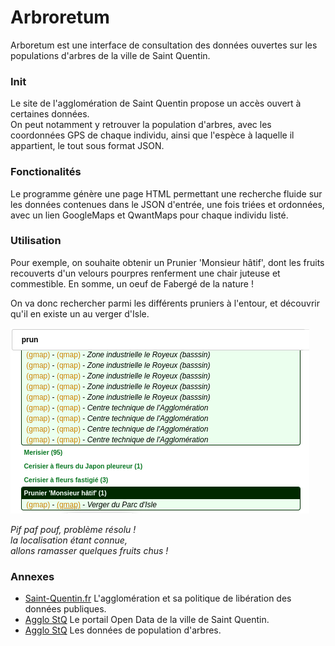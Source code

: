 # Arbroretum

Arboretum est une interface de consultation des données ouvertes sur les populations d'arbres de la ville de Saint Quentin.

### Init
Le site de l'agglomération de Saint Quentin propose un accès ouvert à certaines données.  
On peut notamment y retrouver la population d'arbres, avec les coordonnées GPS de chaque individu, ainsi que l'espèce à laquelle il appartient, le tout sous format JSON.


### Fonctionalités
Le programme génère une page HTML permettant une recherche fluide sur les données contenues dans le JSON d'entrée, une fois triées et ordonnées, avec un lien GoogleMaps et QwantMaps pour chaque individu listé.


### Utilisation
Pour exemple, on souhaite obtenir un Prunier 'Monsieur hâtif', dont les fruits recouverts d'un velours pourpres renferment une chair juteuse et commestible. En somme, un oeuf de Fabergé de la nature !

On va donc rechercher parmi les différents pruniers à l'entour, et découvrir qu'il en existe un au verger d'Isle.

![Exemple de recherche](https://raw.githubusercontent.com/cdivry/arboretum/master/img/illustration.png)

*Pif paf pouf, problème résolu !*  
*la localisation étant connue,*  
*allons ramasser quelques fruits chus !*  


### Annexes
* [Saint-Quentin.fr](https://www.saint-quentin.fr/1245-open-data.htm) L'agglomération et sa politique de libération des données publiques.
* [Agglo StQ](http://opendata.agglo-saintquentinois.fr/) Le portail Open Data de la ville de Saint Quentin.
* [Agglo StQ](http://opendata.agglo-saintquentinois.fr/datasets/arbres/data) Les données de population d'arbres.
